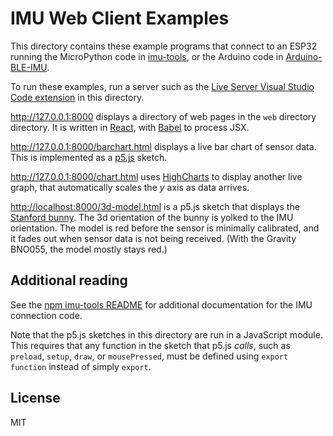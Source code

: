 # IMU Web Client Examples

This directory contains these example programs that connect to an ESP32 running
the MicroPython code in [imu-tools](https://github.com/osteele/imu-tools), or
the Arduino code in
[Arduino-BLE-IMU](https://github.com/osteele/Arduino-BLE-IMU).

To run these examples, run a server such as the [Live Server Visual Studio Code
extension](https://marketplace.visualstudio.com/items?itemName=ritwickdey.LiveServer)
in this directory.

<http://127.0.0.1:8000> displays a directory of web pages in the `web` directory
directory. It is written in [React](https://reactjs.org), with
[Babel](https://babeljs.io) to process JSX.

<http://127.0.0.1:8000/barchart.html> displays a live bar chart of sensor data.
This is implemented as a [p5.js](https://p5js.org) sketch.

<http://127.0.0.1:8000/chart.html> uses [HighCharts](https://www.highcharts.com)
to display another live graph, that automatically scales the *y* axis as data
arrives.

<http://localhost:8000/3d-model.html> is a p5.js sketch that displays the
[Stanford bunny](https://en.wikipedia.org/wiki/Stanford_bunny). The 3d
orientation of the bunny is yolked to the IMU orientation. The model is red
before the sensor is minimally calibrated, and it fades out when sensor data is
not being received. (With the Gravity BNO055, the model mostly stays red.)

## Additional reading

See the [npm imu-tools README](https://www.npmjs.com/package/imu-tools) for additional
documentation for the IMU connection code.

Note that the p5.js sketches in this directory are run in a JavaScript module.
This requires that any function in the sketch that p5.js *calls*, such as
`preload`, `setup`, `draw`, or `mousePressed`, must be defined using `export
function` instead of simply `export`.

## License

MIT
